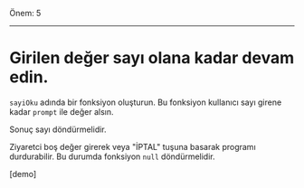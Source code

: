 Önem: 5

---

# Girilen değer sayı olana kadar devam edin.

`sayiOku` adında bir fonksiyon oluşturun. Bu fonksiyon kullanıcı sayı girene kadar `prompt` ile değer alsın.

Sonuç sayı döndürmelidir.

Ziyaretci boş değer girerek veya "İPTAL" tuşuna basarak programı durdurabilir. Bu durumda fonksiyon `null` döndürmelidir.

[demo]

